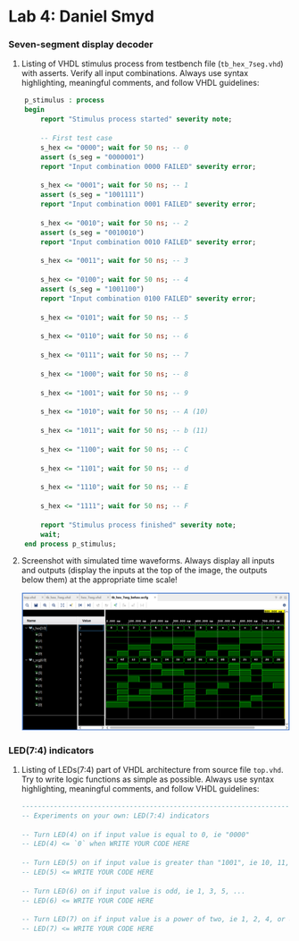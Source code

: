 # Lab 4: Daniel Smyd

### Seven-segment display decoder

1. Listing of VHDL stimulus process from testbench file (`tb_hex_7seg.vhd`) with asserts. Verify all input combinations. Always use syntax highlighting, meaningful comments, and follow VHDL guidelines:

```vhdl
    p_stimulus : process
    begin
        report "Stimulus process started" severity note;

        -- First test case
        s_hex <= "0000"; wait for 50 ns; -- 0
        assert (s_seg = "0000001")
        report "Input combination 0000 FAILED" severity error;

        s_hex <= "0001"; wait for 50 ns; -- 1
        assert (s_seg = "1001111")
        report "Input combination 0001 FAILED" severity error;

        s_hex <= "0010"; wait for 50 ns; -- 2
        assert (s_seg = "0010010")
        report "Input combination 0010 FAILED" severity error;

        s_hex <= "0011"; wait for 50 ns; -- 3
        
        s_hex <= "0100"; wait for 50 ns; -- 4
        assert (s_seg = "1001100")
        report "Input combination 0100 FAILED" severity error;

        s_hex <= "0101"; wait for 50 ns; -- 5   
        
        s_hex <= "0110"; wait for 50 ns; -- 6
        
        s_hex <= "0111"; wait for 50 ns; -- 7
        
        s_hex <= "1000"; wait for 50 ns; -- 8
        
        s_hex <= "1001"; wait for 50 ns; -- 9
        
        s_hex <= "1010"; wait for 50 ns; -- A (10)
        
        s_hex <= "1011"; wait for 50 ns; -- b (11)
        
        s_hex <= "1100"; wait for 50 ns; -- C 
        
        s_hex <= "1101"; wait for 50 ns; -- d
        
        s_hex <= "1110"; wait for 50 ns; -- E
        
        s_hex <= "1111"; wait for 50 ns; -- F

        report "Stimulus process finished" severity note;
        wait;
    end process p_stimulus;
```

2. Screenshot with simulated time waveforms. Always display all inputs and outputs (display the inputs at the top of the image, the outputs below them) at the appropriate time scale!

   ![your figure](images/screen.png)

### LED(7:4) indicators

1. Listing of LEDs(7:4) part of VHDL architecture from source file `top.vhd`. Try to write logic functions as simple as possible. Always use syntax highlighting, meaningful comments, and follow VHDL guidelines:

   ```vhdl
   --------------------------------------------------------------------
   -- Experiments on your own: LED(7:4) indicators

   -- Turn LED(4) on if input value is equal to 0, ie "0000"
   -- LED(4) <= `0` when WRITE YOUR CODE HERE

   -- Turn LED(5) on if input value is greater than "1001", ie 10, 11, 12, ...
   -- LED(5) <= WRITE YOUR CODE HERE

   -- Turn LED(6) on if input value is odd, ie 1, 3, 5, ...
   -- LED(6) <= WRITE YOUR CODE HERE

   -- Turn LED(7) on if input value is a power of two, ie 1, 2, 4, or 8
   -- LED(7) <= WRITE YOUR CODE HERE
   ```
